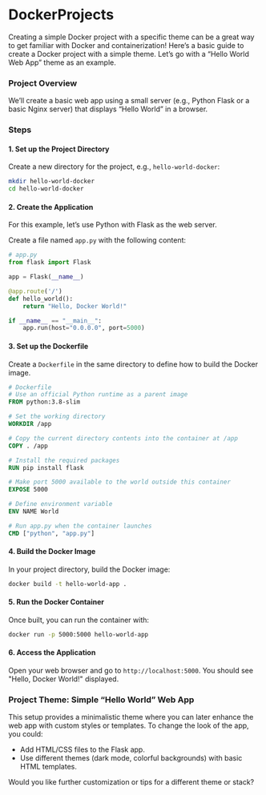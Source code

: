 # DockerProjects
Creating a simple Docker project with a specific theme can be a great way to get familiar with Docker and containerization! Here’s a basic guide to create a Docker project with a simple theme. Let’s go with a “Hello World Web App” theme as an example.

### Project Overview
We’ll create a basic web app using a small server (e.g., Python Flask or a basic Nginx server) that displays “Hello World” in a browser.

### Steps

#### 1. Set up the Project Directory
Create a new directory for the project, e.g., `hello-world-docker`:
```bash
mkdir hello-world-docker
cd hello-world-docker
```

#### 2. Create the Application
For this example, let’s use Python with Flask as the web server.

Create a file named `app.py` with the following content:
```python
# app.py
from flask import Flask

app = Flask(__name__)

@app.route('/')
def hello_world():
    return "Hello, Docker World!"

if __name__ == "__main__":
    app.run(host="0.0.0.0", port=5000)
```

#### 3. Set up the Dockerfile
Create a `Dockerfile` in the same directory to define how to build the Docker image.

```Dockerfile
# Dockerfile
# Use an official Python runtime as a parent image
FROM python:3.8-slim

# Set the working directory
WORKDIR /app

# Copy the current directory contents into the container at /app
COPY . /app

# Install the required packages
RUN pip install flask

# Make port 5000 available to the world outside this container
EXPOSE 5000

# Define environment variable
ENV NAME World

# Run app.py when the container launches
CMD ["python", "app.py"]
```

#### 4. Build the Docker Image
In your project directory, build the Docker image:
```bash
docker build -t hello-world-app .
```

#### 5. Run the Docker Container
Once built, you can run the container with:
```bash
docker run -p 5000:5000 hello-world-app
```

#### 6. Access the Application
Open your web browser and go to `http://localhost:5000`. You should see "Hello, Docker World!" displayed.

### Project Theme: Simple “Hello World” Web App

This setup provides a minimalistic theme where you can later enhance the web app with custom styles or templates. To change the look of the app, you could:
- Add HTML/CSS files to the Flask app.
- Use different themes (dark mode, colorful backgrounds) with basic HTML templates.

Would you like further customization or tips for a different theme or stack?
